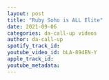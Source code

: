 ```yaml
---
layout: post
title: "Ruby Soho is ALL Elite"
date: 2021-09-06
categories: da-call-up videos
author: da-call-up
spotify_track_id: 
youtube_video_id: bLA-894EN-Y
apple_track_id: 
youtube_metadata: 
---
```

